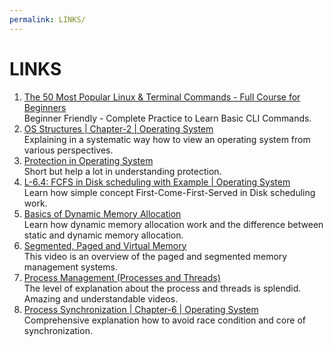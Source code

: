```yaml
---
permalink: LINKS/
---
```


# LINKS

1. [The 50 Most Popular Linux & Terminal Commands - Full Course for Beginners](https://youtu.be/ZtqBQ68cfJc?si=LqoYPahEYgTAx1Dl)<br>
Beginner Friendly - Complete Practice to Learn Basic CLI Commands.
2. [OS Structures | Chapter-2 | Operating System](https://youtube.com/playlist?list=PLBlnK6fEyqRgRF-FUWec-0w4yWCurLy1t&si=TSq4bdKDp5nKfym5)<br>
Explaining in a systematic way how to view an operating system from various perspectives.
3. [Protection in Operating System](https://youtu.be/O_WbprDZMDw?si=ALwsFhVm-mOqC6ns)<br>
Short but help a lot in understanding protection.
4. [L-6.4: FCFS in Disk scheduling with Example | Operating System](https://youtu.be/yP89YlEGCqA?si=FpqVwdZ2FTY0lOwC)<br>
Learn how simple concept First-Come-First-Served in Disk scheduling work.
5. [Basics of Dynamic Memory Allocation](https://youtu.be/udfbq4M2Kfc?si=KGedEwJOjo-4wEso)<br>
Learn how dynamic memory allocation work and the difference between static and dynamic memory allocation.
6. [Segmented, Paged and Virtual Memory](https://youtu.be/p9yZNLeOj4s?si=yMSkM3ZPWeYH08M8)<br>
This video is an overview of the paged and segmented memory management systems.
7. [Process Management (Processes and Threads)](https://youtube.com/playlist?list=PLBlnK6fEyqRgKl0MbI6kbI5ffNt7BF8Fn&si=TdRTgh4KKuf45pVm)<br>
The level of explanation about the process and threads is splendid. Amazing and understandable videos.
8. [Process Synchronization | Chapter-6 | Operating System](https://youtube.com/playlist?list=PLBlnK6fEyqRjDf_dmCEXgl6XjVKDDj0M2&si=BNjDKSv5NA_O8FwJ)<br>
Comprehensive explanation how to avoid race condition and core of synchronization.
